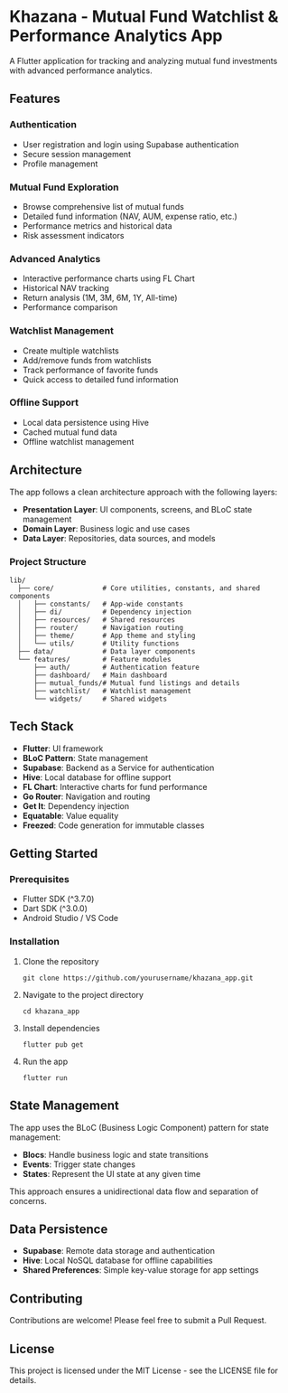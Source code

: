 # Khazana - Mutual Fund Watchlist & Performance Analytics App

A Flutter application for tracking and analyzing mutual fund investments with advanced performance analytics.

## Features

### Authentication
- User registration and login using Supabase authentication
- Secure session management
- Profile management

### Mutual Fund Exploration
- Browse comprehensive list of mutual funds
- Detailed fund information (NAV, AUM, expense ratio, etc.)
- Performance metrics and historical data
- Risk assessment indicators

### Advanced Analytics
- Interactive performance charts using FL Chart
- Historical NAV tracking
- Return analysis (1M, 3M, 6M, 1Y, All-time)
- Performance comparison

### Watchlist Management
- Create multiple watchlists
- Add/remove funds from watchlists
- Track performance of favorite funds
- Quick access to detailed fund information

### Offline Support
- Local data persistence using Hive
- Cached mutual fund data
- Offline watchlist management

## Architecture

The app follows a clean architecture approach with the following layers:

- **Presentation Layer**: UI components, screens, and BLoC state management
- **Domain Layer**: Business logic and use cases
- **Data Layer**: Repositories, data sources, and models

### Project Structure
```
lib/
  ├── core/            # Core utilities, constants, and shared components
  │   ├── constants/   # App-wide constants
  │   ├── di/          # Dependency injection
  │   ├── resources/   # Shared resources
  │   ├── router/      # Navigation routing
  │   ├── theme/       # App theme and styling
  │   └── utils/       # Utility functions
  ├── data/            # Data layer components
  └── features/        # Feature modules
      ├── auth/        # Authentication feature
      ├── dashboard/   # Main dashboard
      ├── mutual_funds/# Mutual fund listings and details
      ├── watchlist/   # Watchlist management
      └── widgets/     # Shared widgets
```

## Tech Stack

- **Flutter**: UI framework
- **BLoC Pattern**: State management
- **Supabase**: Backend as a Service for authentication
- **Hive**: Local database for offline support
- **FL Chart**: Interactive charts for fund performance
- **Go Router**: Navigation and routing
- **Get It**: Dependency injection
- **Equatable**: Value equality
- **Freezed**: Code generation for immutable classes

## Getting Started

### Prerequisites
- Flutter SDK (^3.7.0)
- Dart SDK (^3.0.0)
- Android Studio / VS Code

### Installation

1. Clone the repository
   ```
   git clone https://github.com/yourusername/khazana_app.git
   ```

2. Navigate to the project directory
   ```
   cd khazana_app
   ```

3. Install dependencies
   ```
   flutter pub get
   ```

4. Run the app
   ```
   flutter run
   ```

## State Management

The app uses the BLoC (Business Logic Component) pattern for state management:

- **Blocs**: Handle business logic and state transitions
- **Events**: Trigger state changes
- **States**: Represent the UI state at any given time

This approach ensures a unidirectional data flow and separation of concerns.

## Data Persistence

- **Supabase**: Remote data storage and authentication
- **Hive**: Local NoSQL database for offline capabilities
- **Shared Preferences**: Simple key-value storage for app settings

## Contributing

Contributions are welcome! Please feel free to submit a Pull Request.

## License

This project is licensed under the MIT License - see the LICENSE file for details.
